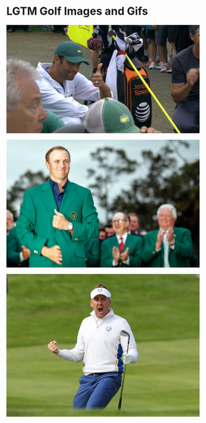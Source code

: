 # LGTM Golf Images and Gifs

![](spieth_caddy.jpg)

![](jordan_green_jacket.jpg)

![](excited_ian.jpg)
